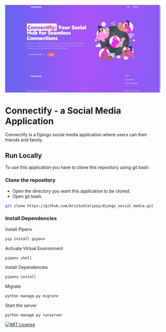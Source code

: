 ![Connectify](/readme_images/connectify_desktop.png)
# Connectify - a Social Media Application

Connectify is a Django social media application where users can their friends and family.

## Run Locally

To use this application you have to clone this repository using git bash.

### Clone the repository
- Open the directory you want this application to be cloned. 
- Open git bash.

```bash
git clone https://github.com/AristonCatipay/django_social_media.git
```

### Install Dependencies

Install Pipenv
```bash
pip install pipenv
```

Activate Virtual Environment
```bash
pipenv shell
```

Install Dependencies
```bash
pipenv install
```

Migrate
```bash
python manage.py migrate
```

Start the server
```bash
python manage.py runserver
```

[![MIT License](https://img.shields.io/badge/License-MIT-green.svg)](https://choosealicense.com/licenses/mit/)